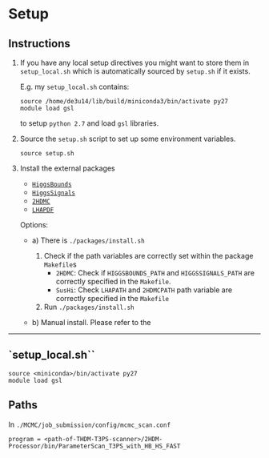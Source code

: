 # Setup

## Instructions



1. If you have any local setup directives you might want to store them in `setup_local.sh` which is
   automatically sourced by `setup.sh` if it exists.

    E.g. my `setup_local.sh` contains:

    ~~~~
    source /home/de3u14/lib/build/miniconda3/bin/activate py27
    module load gsl
    ~~~~

    to setup `python 2.7` and load `gsl` libraries.


2. Source the `setup.sh` script to set up some environment variables.

    ~~~~
    source setup.sh
    ~~~~


3. Install the external packages

    - [`HiggsBounds`][HiggsBounds-url]
    - [`HiggsSignals`][HiggsSignals-url]
    - [`2HDMC`][2HDMC-url]
    - [`LHAPDF`][LHAPDF-url]

    Options:

    - a) There is 
        `./packages/install.sh`

        1. Check if the path variables are correctly set within the package `Makefile`s
			- `2HDMC`: Check if `HIGGSBOUNDS_PATH` and `HIGGSSIGNALS_PATH` are correctly specified in the `Makefile`.
			- `SusHi`: Check `LHAPATH` and `2HDMCPATH` path variable are correctly specified in the `Makefile`
        2. Run `./packages/install.sh`

    - b) Manual install. Please refer to the 


------------------------------------------------------------

## `setup_local.sh``

~~~~
source <miniconda>/bin/activate py27
module load gsl
~~~~


## Paths


In `./MCMC/job_submission/config/mcmc_scan.conf`

~~~~
program = <path-of-THDM-T3PS-scanner>/2HDM-Processor/bin/ParameterScan_T3PS_with_HB_HS_FAST
~~~~


[2HDMC-url]: https://2hdmc.hepforge.org/
[HiggsBounds-url]: https://higgsbounds.hepforge.org/
[HiggsSignals-url]: https://higgsbounds.hepforge.org/
[SusHi-url]: https://sushi.hepforge.org/
[LHAPDF-url]: https://lhapdf.hepforge.org/
